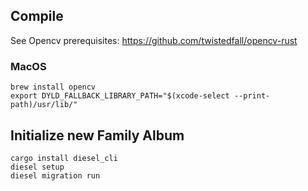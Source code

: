 ## Compile
See Opencv prerequisites: https://github.com/twistedfall/opencv-rust

### MacOS
```
brew install opencv
export DYLD_FALLBACK_LIBRARY_PATH="$(xcode-select --print-path)/usr/lib/"
```

## Initialize new Family Album
```
cargo install diesel_cli
diesel setup
diesel migration run
```